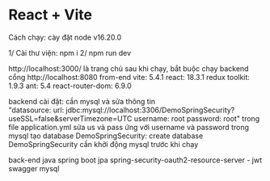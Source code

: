 # React + Vite
Cách chạy:
cày đặt  node v16.20.0

1/ Cài thư viện: npm i
2/ npm run dev

http://localhost:3000/  là trang chủ sau khi chạy, bắt buộc chạy backend cổng http://localhost:8080
from-end
vite: 5.4.1
react: 18.3.1
redux toolkit: 1.9.3
ant: 5.4
react-router-dom: 6.9.0

backend cài đặt: cần mysql và sửa thông tin   
"datasource:
url: jdbc:mysql://localhost:3306/DemoSpringSecurity?useSSL=false&serverTimezone=UTC
username: root
password: root" 
trong file application.yml sửa us và pass ứng với username và password trong mysql
tạo database DemoSpringSecurity: create database DemoSpringSecurity
cần khởi động mysql trước khi chạy

back-end
java spring boot
jpa
spring-security-oauth2-resource-server - jwt
swagger
mysql

